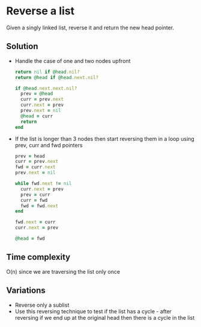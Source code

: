 # Reverse a list
Given a singly linked list, reverse it and return the new head pointer.

## Solution
- Handle the case of one and two nodes upfront
    ```ruby
    return nil if @head.nil?
    return @head if @head.next.nil?

    if @head.next.next.nil?
      prev = @head
      curr = prev.next
      curr.next = prev
      prev.next = nil
      @head = curr
      return
    end
    ```
- If the list is longer than 3 nodes then start reversing them in a loop using prev, curr and fwd pointers
    ```ruby
    prev = head
    curr = prev.next
    fwd = curr.next
    prev.next = nil

    while fwd.next != nil
      curr.next = prev
      prev = curr
      curr = fwd
      fwd = fwd.next
    end

    fwd.next = curr
    curr.next = prev

    @head = fwd
    ```

## Time complexity
O(n) since we are traversing the list only once

## Variations
- Reverse only a sublist
- Use this reversing technique to test if the list has a cycle - after reversing if we end up at the original head then there is a cycle in the list

